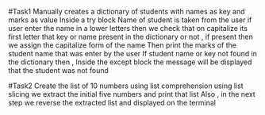 #Task1
Manually creates a dictionary of students with names as key and marks as value
Inside a try block Name of student is taken from the user
if user enter the name in a lower letters then we check that on capitalize its first letter that key or name present in the dictionary or not , if present then we assign the capitalize form of the name
Then print the marks of the student name that was enter by the user
If student name or key not found in the dictionary then ,
Inside the except block the message will be displayed that the student was not found


#Task2
Create the list of 10 numbers using list comprehension
using list slicing we extract the initial five numbers and print that list
Also , in the next step we reverse the extracted list and displayed on the terminal
